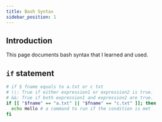 ```yaml
---
title: Bash Syntax
sidebar_position: 1
---
```


## Introduction

This page documents bash syntax that I learned and used.

## `if` statement

```bash
# if $ fname equals to a.txt or c txt
# \\: True if either expression1 or expression2 is true.
# &&: True if both expression1 and expression2 are true.
if [[ "$fname" == "a.txt" || "$fname" == "c.txt" ]]; then 
  echo Hello # a command to run if the condition is met
fi
```